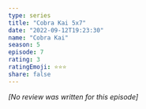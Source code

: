 ```yaml
---
type: series
title: "Cobra Kai 5x7"
date: "2022-09-12T19:23:30"
name: "Cobra Kai"
season: 5
episode: 7
rating: 3
ratingEmoji: ⭐️⭐️⭐️
share: false
---
```


_[No review was written for this episode]_
